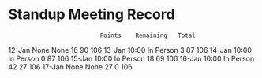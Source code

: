 # Standup Meeting Record
			                  Points	Remaining	Total
12-Jan	None	None	    16	    90	      106
13-Jan	10:00	In Person	3	      87	      106
14-Jan	10:00	In Person	0	      87	      106
15-Jan	10:00	In Person	18	    69	      106
16-Jan	10:00	In Person	42	    27	      106
17-Jan	None	None	    27	    0	        106
